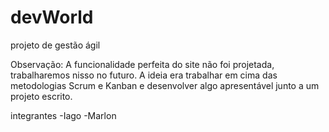 # devWorld
 projeto de gestão ágil

 Observação: A funcionalidade perfeita do site não foi projetada, trabalharemos nisso no futuro. A ideia era trabalhar em cima das metodologias Scrum e Kanban e desenvolver algo apresentável junto a um projeto escrito.

 integrantes
 -Iago 
 -Marlon 
